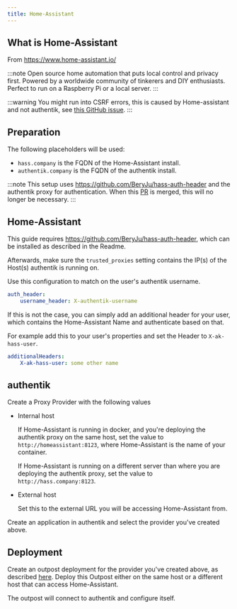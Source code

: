 ```yaml
---
title: Home-Assistant
---
```


## What is Home-Assistant

From https://www.home-assistant.io/

:::note
Open source home automation that puts local control and privacy first. Powered by a worldwide community of tinkerers and DIY enthusiasts. Perfect to run on a Raspberry Pi or a local server.
:::

:::warning
You might run into CSRF errors, this is caused by Home-assistant and not authentik, see [this GitHub issue](https://github.com/goauthentik/authentik/issues/884#issuecomment-851542477).
:::

## Preparation

The following placeholders will be used:

-   `hass.company` is the FQDN of the Home-Assistant install.
-   `authentik.company` is the FQDN of the authentik install.

:::note
This setup uses https://github.com/BeryJu/hass-auth-header and the authentik proxy for authentication. When this [PR](https://github.com/home-assistant/core/pull/32926) is merged, this will no longer be necessary.
:::

## Home-Assistant

This guide requires https://github.com/BeryJu/hass-auth-header, which can be installed as described in the Readme.

Afterwards, make sure the `trusted_proxies` setting contains the IP(s) of the Host(s) authentik is running on.

Use this configuration to match on the user's authentik username.

```yaml
auth_header:
    username_header: X-authentik-username
```

If this is not the case, you can simply add an additional header for your user, which contains the Home-Assistant Name and authenticate based on that.

For example add this to your user's properties and set the Header to `X-ak-hass-user`.

```yaml
additionalHeaders:
    X-ak-hass-user: some other name
```

## authentik

Create a Proxy Provider with the following values

-   Internal host

    If Home-Assistant is running in docker, and you're deploying the authentik proxy on the same host, set the value to `http://homeassistant:8123`, where Home-Assistant is the name of your container.

    If Home-Assistant is running on a different server than where you are deploying the authentik proxy, set the value to `http://hass.company:8123`.

-   External host

    Set this to the external URL you will be accessing Home-Assistant from.

Create an application in authentik and select the provider you've created above.

## Deployment

Create an outpost deployment for the provider you've created above, as described [here](../../../docs/outposts/). Deploy this Outpost either on the same host or a different host that can access Home-Assistant.

The outpost will connect to authentik and configure itself.
